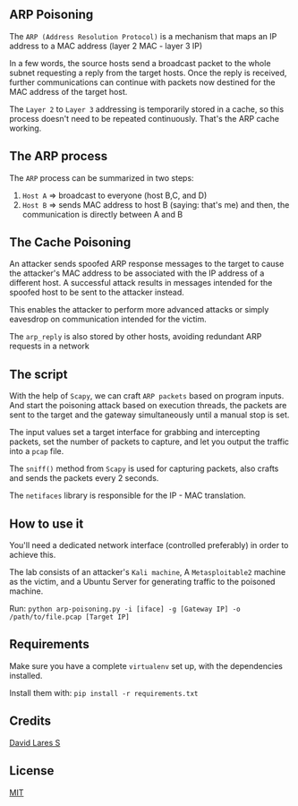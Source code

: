 ## ARP Poisoning

The `ARP (Address Resolution Protocol)` is a mechanism that maps an IP address to a MAC address (layer 2 MAC - layer 3 IP)

In a few words, the source hosts send a broadcast packet to the whole subnet requesting a reply from the target hosts. Once the reply is received, further communications can continue with packets now destined for the MAC address of the target host.

The `Layer 2` to `Layer 3` addressing is temporarily stored in a cache, so this process doesn't need to be repeated
continuously. That's the ARP cache working.

## The ARP process

The `ARP` process can be summarized in two steps:
  1. `Host A` => broadcast to everyone (host B,C, and D)
  2. `Host B` => sends MAC address to host B (saying: that's me) and then, the communication is directly between A and B

## The Cache Poisoning

An attacker sends spoofed ARP response messages to the target to cause the attacker's MAC address to be associated with the IP address of a different host. A successful attack results in messages intended for the spoofed host to be sent to the attacker instead.

This enables the attacker to perform more advanced attacks or simply eavesdrop on communication intended for the victim.

The `arp_reply` is also stored by other hosts, avoiding redundant ARP requests in a network

## The script

With the help of `Scapy`, we can craft `ARP packets` based on program inputs. And start the poisoning attack based on execution threads, the packets are sent to the target and the gateway simultaneously until a manual stop is set.

The input values set a target interface for grabbing and intercepting packets, set the number of packets to capture, and let you output the traffic into a `pcap` file.

The `sniff()` method from `Scapy` is used for capturing packets, also crafts and sends the packets every 2 seconds.

The `netifaces` library is responsible for the IP - MAC translation.

## How to use it

You'll need a dedicated network interface (controlled preferably) in order to achieve this.

The lab consists of an attacker's `Kali machine`, A `Metasploitable2` machine as the victim, and a Ubuntu Server for generating traffic to the poisoned machine.

Run: `python arp-poisoning.py -i [iface] -g [Gateway IP] -o /path/to/file.pcap [Target IP]`

## Requirements

Make sure you have a complete `virtualenv` set up, with the dependencies installed.

Install them with: `pip install -r requirements.txt`

## Credits
[David Lares S](https://davidlares.com)

## License
[MIT](https://opensource.org/licenses/MIT)
